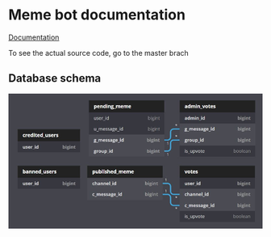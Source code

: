 # Meme bot documentation
[Documentation](https://unict-dmi.github.io/Telegram-SpottedDMI-Bot2/)

To see the actual source code, go to the master brach

## Database schema

![DbSchema](docs/DBSchema.JPG)